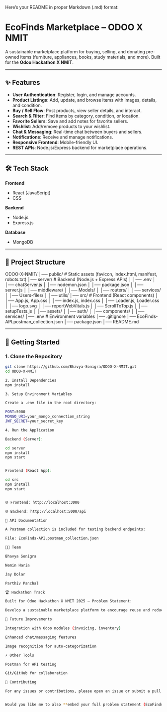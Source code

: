 Here’s your README in proper Markdown (.md) format:

# EcoFinds Marketplace – ODOO X NMIT  
A sustainable marketplace platform for buying, selling, and donating pre-owned items (furniture, appliances, books, study materials, and more). Built for the **Odoo Hackathon X NMIT**.

---

## ✨ Features  
- **User Authentication**: Register, login, and manage accounts.  
- **Product Listings**: Add, update, and browse items with images, details, and condition.  
- **Buy / Sell Flow**: Post products, view seller details, and interact.  
- **Search & Filter**: Find items by category, condition, or location.  
- **Favorite Sellers**: Save and add notes for favorite sellers.  
- **Wishlist**: Add/remove products to your wishlist.  
- **Chat & Messaging**: Real-time chat between buyers and sellers.  
- **Notifications**: Receive and manage notifications.  
- **Responsive Frontend**: Mobile-friendly UI.  
- **REST APIs**: Node.js/Express backend for marketplace operations.  

---

## 🛠️ Tech Stack  

**Frontend**  
- React (JavaScript)  
- CSS  

**Backend**  
- Node.js  
- Express.js  

**Database**  
- MongoDB  

---

## 📂 Project Structure  



ODOO-X-NMIT/
│── public/ # Static assets (favicon, index.html, manifest, robots.txt)
│── server/ # Backend (Node.js + Express APIs)
│ │── .env
│ │── chatServer.js
│ │── nodemon.json
│ │── package.json
│ │── server.js
│ │── middleware/
│ │── Models/
│ │── routers/
│ │── services/
│ │── Users-files/
│ │── utils/
│── src/ # Frontend (React components)
│ │── App.js, App.css
│ │── index.js, index.css
│ │── Loader.js, Loader.css
│ │── logo.svg
│ │── reportWebVitals.js
│ │── ScrollToTop.js
│ │── setupTests.js
│ │── assets/
│ │── auth/
│ │── components/
│ │── services/
│── .env # Environment variables
│── .gitignore
│── EcoFinds-API.postman_collection.json
│── package.json
│── README.md


---

## 🚀 Getting Started  

### 1. Clone the Repository  
```bash
git clone https://github.com/Bhavya-Sonigra/ODOO-X-NMIT.git
cd ODOO-X-NMIT

2. Install Dependencies
npm install

3. Setup Environment Variables

Create a .env file in the root directory:

PORT=5000
MONGO_URI=your_mongo_connection_string
JWT_SECRET=your_secret_key

4. Run the Application

Backend (Server):

cd server
npm install
npm start


Frontend (React App):

cd src
npm install
npm start


🌐 Frontend: http://localhost:3000

🌐 Backend: http://localhost:5000/api

📖 API Documentation

A Postman collection is included for testing backend endpoints:

File: EcoFinds-API.postman_collection.json

👨‍💻 Team

Bhavya Sonigra

Nemin Haria

Jay Dolar

Parthiv Panchal

🏆 Hackathon Track

Built for Odoo Hackathon X NMIT 2025 – Problem Statement:

Develop a sustainable marketplace platform to encourage reuse and reduce waste.

🔮 Future Improvements

Integration with Odoo modules (invoicing, inventory)

Enhanced chat/messaging features

Image recognition for auto-categorization

⚡ Other Tools

Postman for API testing

Git/GitHub for collaboration

🤝 Contributing

For any issues or contributions, please open an issue or submit a pull request!


Would you like me to also **embed your full problem statement (EcoFinds Challenge + Mission + Wire
